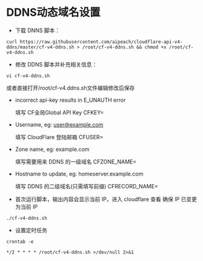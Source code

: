 # DDNS动态域名设置

* 下载 DNNS 脚本：
```
curl https://raw.githubusercontent.com/aipeach/cloudflare-api-v4-ddns/master/cf-v4-ddns.sh > /root/cf-v4-ddns.sh && chmod +x /root/cf-v4-ddns.sh
```

* 修改 DDNS 脚本并补充相关信息：
```
vi cf-v4-ddns.sh
```
  或者直接打开/root/cf-v4.ddns.sh文件编辑修改后保存


* incorrect api-key results in E_UNAUTH error

  填写 CF全局Global API Key
  CFKEY=

* Username, eg: user@example.com

  填写 CloudFlare 登陆邮箱
  CFUSER=

* Zone name, eg: example.com

  填写需要用来 DDNS 的一级域名
  CFZONE_NAME=

* Hostname to update, eg: homeserver.example.com

  填写 DDNS 的二级域名(只需填写前缀)
  CFRECORD_NAME=

* 首次运行脚本，输出内容会显示当前 IP，进入 cloudflare 查看 确保 IP 已变更为当前 IP
```
./cf-v4-ddns.sh
```

* 设置定时任务
```
crontab -e
```
```
*/2 * * * * /root/cf-v4-ddns.sh >/dev/null 2>&1
```
